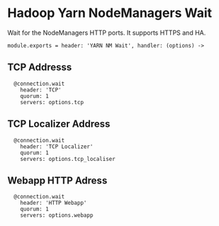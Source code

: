
# Hadoop Yarn NodeManagers Wait

Wait for the NodeManagers HTTP ports. It supports HTTPS and HA.

    module.exports = header: 'YARN NM Wait', handler: (options) ->

## TCP Addresss

      @connection.wait
        header: 'TCP'
        quorum: 1
        servers: options.tcp

## TCP Localizer Address

      @connection.wait
        header: 'TCP Localizer'
        quorum: 1
        servers: options.tcp_localiser

## Webapp HTTP Adress

      @connection.wait
        header: 'HTTP Webapp'
        quorum: 1
        servers: options.webapp
